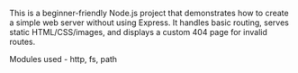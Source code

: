 This is a beginner-friendly Node.js project that demonstrates how to create a simple web server without using Express. 
It handles basic routing, serves static HTML/CSS/images, and displays a custom 404 page for invalid routes.

Modules used - http, fs, path
